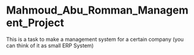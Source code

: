 # Mahmoud_Abu_Romman_Management_Project
This is a task to make a management system for a certain company (you can think of it as small ERP System)
